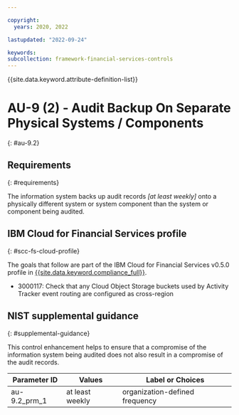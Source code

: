 ```yaml
---

copyright:
  years: 2020, 2022

lastupdated: "2022-09-24"

keywords: 
subcollection: framework-financial-services-controls
---
```


{{site.data.keyword.attribute-definition-list}}

         
# AU-9 (2) - Audit Backup On Separate Physical Systems / Components
{: #au-9.2}

## Requirements
{: #requirements}

The information system backs up audit records _[at least weekly]_ onto a physically different system or system component than the system or component being audited.

## IBM Cloud for Financial Services profile
{: #scc-fs-cloud-profile}

The goals that follow are part of the IBM Cloud for Financial Services v0.5.0 profile in [{{site.data.keyword.compliance_full}}](/docs/security-compliance?topic=security-compliance-getting-started).

- 3000117: Check that any Cloud Object Storage buckets used by Activity Tracker event routing are configured as cross-region

## NIST supplemental guidance
{: #supplemental-guidance}

This control enhancement helps to ensure that a compromise of the information system being audited does not also result in a compromise of the audit records.

| Parameter ID | Values | Label or Choices |
|---|---|---|
| au-9.2_prm_1 | at least weekly | organization-defined frequency |

